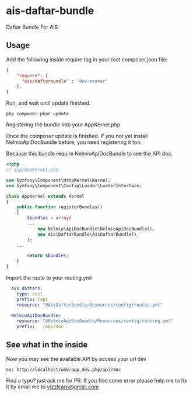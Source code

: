 # ais-daftar-bundle
Daftar Bundle For AIS

## Usage

Add the following inside require tag in your root composer.json file:

```json
{
    "require": {
      "ais/daftarbundle" : "dev-master"
    },
}
```
Run, and wait until update finished.
```
php composer.phar update
```
Registering the bundle into your AppKernel.php 

Once the composer update is finished. If you not yet install NelmioApiDocBundle before, you need registering it too. 

Because this bundle require NelmioApiDocBundle to see the API doc.

```php
<?php
// app/AppKernel.php

use Symfony\Component\HttpKernel\Kernel;
use Symfony\Component\Config\Loader\LoaderInterface;

class AppKernel extends Kernel
{
    public function registerBundles()
    {
        $bundles = array(
        ...
            new Nelmio\ApiDocBundle\NelmioApiDocBundle(),
            new Ais\DaftarBundle\AisDaftarBundle(),
        );
	...

        return $bundles;
    }
}
```

Import the route to your routing.yml

```yaml
  ais_daftars:
    type: rest
    prefix: /api
    resource: "@AisDaftarBundle/Resources/config/routes.yml"
  
  NelmioApiDocBundle:
    resource: "@NelmioApiDocBundle/Resources/config/routing.yml"
    prefix:   /api/doc
```

## See what in the inside
Now you may see the available API by access your url dev

```
ex: http://localhost/web/app_dev.php/api/doc
```
Find a typo? just ask me for PR. If you find some error please help me to fix it by email me to vizzlearn@gmail.com
